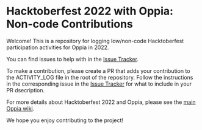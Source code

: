 # Hacktoberfest 2022 with Oppia: Non-code Contributions

Welcome! This is a repository for logging low/non-code Hacktoberfest participation activities for Oppia in 2022.

You can find issues to help with in the [Issue Tracker](https://github.com/oppia/hacktoberfest-2022-non-code-contributions/issues).

To make a contribution, please create a PR that adds your contribution to the ACTIVITY_LOG file in the root of the repository. Follow the instructions in the corresponding issue in the [Issue Tracker](https://github.com/oppia/hacktoberfest-2022-non-code-contributions/issues) for what to include in your PR dsecription. 

For more details about Hacktoberfest 2022 and Oppia, please see the [main Oppia wiki](https://github.com/oppia/oppia/wiki).

We hope you enjoy contributing to the project!
